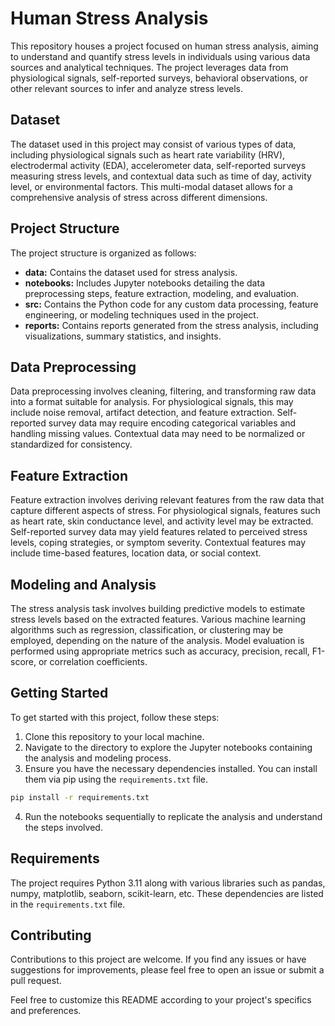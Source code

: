 # Human Stress Analysis

This repository houses a project focused on human stress analysis, aiming to understand and quantify stress levels in individuals using various data sources and analytical techniques. The project leverages data from physiological signals, self-reported surveys, behavioral observations, or other relevant sources to infer and analyze stress levels.

## Dataset

The dataset used in this project may consist of various types of data, including physiological signals such as heart rate variability (HRV), electrodermal activity (EDA), accelerometer data, self-reported surveys measuring stress levels, and contextual data such as time of day, activity level, or environmental factors. This multi-modal dataset allows for a comprehensive analysis of stress across different dimensions.

## Project Structure

The project structure is organized as follows:

- **data:** Contains the dataset used for stress analysis.
- **notebooks:** Includes Jupyter notebooks detailing the data preprocessing steps, feature extraction, modeling, and evaluation.
- **src:** Contains the Python code for any custom data processing, feature engineering, or modeling techniques used in the project.
- **reports:** Contains reports generated from the stress analysis, including visualizations, summary statistics, and insights.

## Data Preprocessing

Data preprocessing involves cleaning, filtering, and transforming raw data into a format suitable for analysis. For physiological signals, this may include noise removal, artifact detection, and feature extraction. Self-reported survey data may require encoding categorical variables and handling missing values. Contextual data may need to be normalized or standardized for consistency.

## Feature Extraction

Feature extraction involves deriving relevant features from the raw data that capture different aspects of stress. For physiological signals, features such as heart rate, skin conductance level, and activity level may be extracted. Self-reported survey data may yield features related to perceived stress levels, coping strategies, or symptom severity. Contextual features may include time-based features, location data, or social context.

## Modeling and Analysis

The stress analysis task involves building predictive models to estimate stress levels based on the extracted features. Various machine learning algorithms such as regression, classification, or clustering may be employed, depending on the nature of the analysis. Model evaluation is performed using appropriate metrics such as accuracy, precision, recall, F1-score, or correlation coefficients.

## Getting Started

To get started with this project, follow these steps:

1. Clone this repository to your local machine.
2. Navigate to the directory to explore the Jupyter notebooks containing the analysis and modeling process.
3. Ensure you have the necessary dependencies installed. You can install them via pip using the `requirements.txt` file.

```bash
pip install -r requirements.txt
```

4. Run the notebooks sequentially to replicate the analysis and understand the steps involved.

## Requirements

The project requires Python 3.11 along with various libraries such as pandas, numpy, matplotlib, seaborn, scikit-learn, etc. These dependencies are listed in the `requirements.txt` file.

## Contributing

Contributions to this project are welcome. If you find any issues or have suggestions for improvements, please feel free to open an issue or submit a pull request.


Feel free to customize this README according to your project's specifics and preferences.
